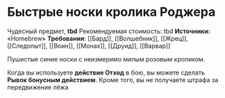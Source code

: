 # Быстрые носки кролика Роджера

Чудесный предмет, **tbd**
Рекомендуемая стоимость: tbd
**Источники:** «Homebrew»
**Требования**: [[Бард]], [[Волшебник]], [[Жрец]], [[Следопыт]], [[Воин]], [[Монах]], [[Друид]], [[Варвар]]

Пушистые синие носки с неизмеримо милым розовым кроликом.

Когда вы используете **действие Отход** в бою, вы можете сделать **Рывок бонусным действием**. Кроме того, вы не получаете штрафа за передвижение лёжа